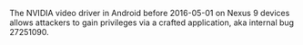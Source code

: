 The NVIDIA video driver in Android before 2016-05-01 on Nexus 9 devices allows attackers to gain privileges via a crafted application, aka internal bug 27251090.